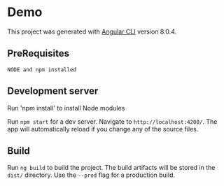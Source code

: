 # Demo

This project was generated with [Angular CLI](https://github.com/angular/angular-cli) version 8.0.4.

## PreRequisites
	NODE and npm installed 

## Development server

Run 'npm install' to install Node modules

Run `npm start` for a dev server. Navigate to `http://localhost:4200/`. The app will automatically reload if you change any of the source files.


## Build

Run `ng build` to build the project. The build artifacts will be stored in the `dist/` directory. Use the `--prod` flag for a production build.

